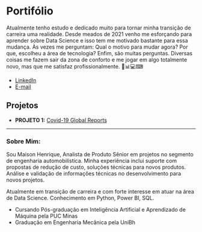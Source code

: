 # Portifólio

Atualmente tenho estudo e dedicado muito para tornar minha transição de carreira uma realidade. Desde meados de 2021 venho me esforçando para aprender sobre Data Science e isso tem me motivado bastante para essa mudança. Às vezes me perguntam: Qual o motivo para mudar agora? Por que, escolheu a área de tecnologia? Enfim, são muitas perguntas. Diversas coisas me fazem sair da zona de conforto e me jogar em algo totalmente novo, mas que me satisfaz profissionalmente. 🚀📊💻⌨


* [LinkedIn](https://www.linkedin.com/in/maison-henrique/)
* [E-mail](maisonhenrique@gmail.com)


## Projetos

* **PROJETO 1:** [Covid-19 Global Reports](https://github.com/maisonhenrique/portifolio/tree/main/Covid19_Global_Reports)

---

### Sobre Mim:

Sou Maison Henrique, Analista de Produto Sênior em projetos no segmento de engenharia automobilística. Minha experiência inclui suporte com propostas de redução de custo, soluções técnicas para novos produtos. Análise e validação de informações técnicas no desenvolvimento para novos projetos. 

Atualmente em transição de carreira e com forte interesse em atuar na área de Data Science. Conhecimento em Python, Power BI, SQL.

* Cursando Pós-graduação em Inteligência Artificial e Aprendizado de Máquina pela PUC Minas
* Graduação em Engenharia Mecânica pela UniBh
